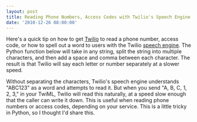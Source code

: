 ```yaml
---
layout: post
title: Reading Phone Numbers, Access Codes with Twilio's Speech Engine
date: '2010-12-26 08:00:00'
---
```


Here's a quick tip on how to get [Twilio](http://www.twilio.com) to read a phone number, access code, or how to spell out a word to users with the Twilio [speech engine](http://www.twilio.com/docs/api/2010-04-01/twiml/say). The Python function below will take in any string, split the string into multiple characters, and then add a space and comma between each character. The result is that Twilio will say each letter or number separately at a slower speed.

<script src="https://gist.github.com/mbmccormick/758022.js"></script>

Without separating the characters, Twilio's speech engine understands "ABC123" as a word and attempts to read it. But when you send "A, B, C, 1, 2, 3," in your TwiML, Twilio will read this naturally, at a speed slow enough that the caller can write it down. This is useful when reading phone numbers or access codes, depending on your service. This is a little tricky in Python, so I thought I'd share this.
